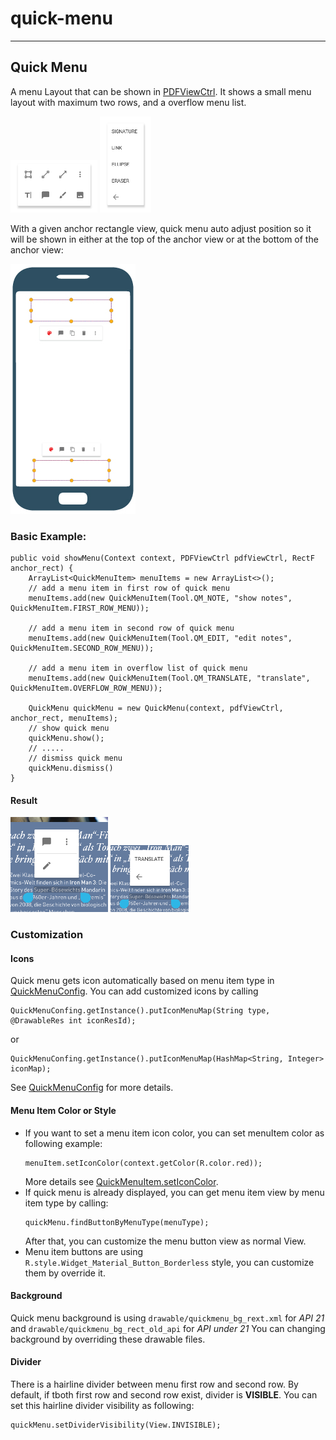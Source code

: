 # quick-menu
---

## Quick Menu

A menu Layout that can be shown in [PDFViewCtrl](../pdf-view-ctrl). It shows a small menu layout with maximum two rows, and a overflow menu list.

![quick menu main layout](./img/quick-menu-main-layout.png) ![quick menu overflow layout](./img/quick-menu-overflow-layout.png)

With a given anchor rectangle view, quick menu auto adjust position so it will be shown in either at the top of the anchor view or at the bottom of the anchor view:

![quick-menu-layout](./img/quick-menu-layout.jpg)

### Basic Example:

```
public void showMenu(Context context, PDFViewCtrl pdfViewCtrl, RectF anchor_rect) {
	ArrayList<QuickMenuItem> menuItems = new ArrayList<>();
    // add a menu item in first row of quick menu
    menuItems.add(new QuickMenuItem(Tool.QM_NOTE, "show notes", QuickMenuItem.FIRST_ROW_MENU));

    // add a menu item in second row of quick menu
    menuItems.add(new QuickMenuItem(Tool.QM_EDIT, "edit notes", QuickMenuItem.SECOND_ROW_MENU));

    // add a menu item in overflow list of quick menu
    menuItems.add(new QuickMenuItem(Tool.QM_TRANSLATE, "translate", QuickMenuItem.OVERFLOW_ROW_MENU));

    QuickMenu quickMenu = new QuickMenu(context, pdfViewCtrl, anchor_rect, menuItems);
    // show quick menu
    quickMenu.show();
    // .....
    // dismiss quick menu
    quickMenu.dismiss()
}

```
#### Result
![main layout](./img/quick-menu-example-main.png)
![overflow layout](./img/quick-menu-example-overflow.png)

### Customization

#### Icons
Quick menu gets icon automatically based on menu item type in [QuickMenuConfig](./quick-menu-config.md). You can add customized icons by calling
```
QuickMenuConfing.getInstance().putIconMenuMap(String type, @DrawableRes int iconResId);
```
or
```
QuickMenuConfing.getInstance().putIconMenuMap(HashMap<String, Integer> iconMap);
```
See  [QuickMenuConfig](./quick-menu-config.md) for more details.

#### Menu Item Color or Style
- If you want to set a menu item icon color, you can set menuItem color as following example:
	```
	menuItem.setIconColor(context.getColor(R.color.red));
	```
	More details see [QuickMenuItem.setIconColor](./quick-menu-item.md#set-icon-color).
- If quick menu is already displayed, you can get menu item view by menu item type by calling:
	```
    quickMenu.findButtonByMenuType(menuType);
    ```
    After that, you can customize the menu button view as normal View.
- Menu item buttons are using `R.style.Widget_Material_Button_Borderless` style, you can customize them by override it. 

#### Background
Quick menu background is using `drawable/quickmenu_bg_rext.xml` for *API 21* and `drawable/quickmenu_bg_rect_old_api` for *API under 21* You can changing background by overriding these drawable files.

#### Divider
There is a hairline divider between menu first row and second row. By default, if tboth first row and second row exist, divider is **VISIBLE**. You can set this hairline divider visibility as following:
```
quickMenu.setDividerVisibility(View.INVISIBLE);
```